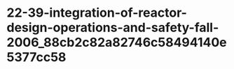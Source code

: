 # 22-39-integration-of-reactor-design-operations-and-safety-fall-2006_88cb2c82a82746c58494140e5377cc58